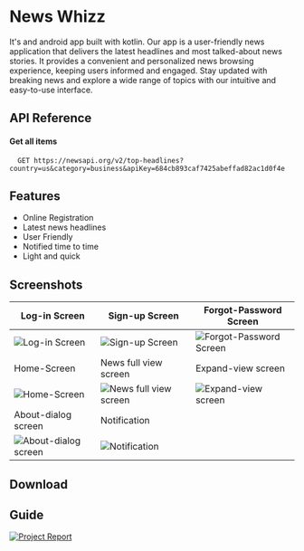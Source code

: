 
# News Whizz

It's and android app built with kotlin. Our app is a user-friendly news application that delivers the latest headlines and most talked-about news stories. It provides a convenient and personalized news browsing experience, keeping users informed and engaged. Stay updated with breaking news and explore a wide range of topics with our intuitive and easy-to-use interface.


## API Reference

#### Get all items

```http
  GET https://newsapi.org/v2/top-headlines?country=us&category=business&apiKey=684cb893caf7425abeffad82ac1d0f4e
```



## Features

- Online Registration
- Latest news headlines
- User Friendly
- Notified time to time 
- Light and quick


## Screenshots
| Log-in Screen | Sign-up Screen | Forgot-Password Screen |
| --- | --- | --- |
| ![Log-in Screen](https://github.com/bharath9812/News-Whiz/assets/113575759/91bffc27-7fbc-49d4-ae8f-5809f819afa5) | ![Sign-up Screen](https://github.com/bharath9812/News-Whiz/assets/113575759/3089db60-dd3c-463b-a8e7-a66f6c2764a3) | ![Forgot-Password Screen](https://github.com/bharath9812/News-Whiz/assets/113575759/5a67245f-261b-4f9c-bd1f-b3441919c17d) |
| Home-Screen | News full view screen | Expand-view screen |
| ![Home-Screen](https://github.com/bharath9812/News-Whiz/assets/113575759/e1099eab-042b-4c42-9710-f18812355b81) | ![News full view screen](https://github.com/bharath9812/News-Whiz/assets/113575759/04b0e1db-17e5-4594-a38b-4cc9026b2d5b) | ![Expand-view screen](https://github.com/bharath9812/News-Whiz/assets/113575759/ea405233-488b-478f-89ea-84379c8e8696) |
| About-dialog screen | Notification | |
| ![About-dialog screen](https://github.com/bharath9812/News-Whiz/assets/113575759/2b445b50-eee4-4237-8994-5cb58926c8c5) | ![Notification](https://github.com/bharath9812/News-Whiz/assets/113575759/34ea3759-6434-4c9a-abf4-b8713221e4ab) | |




## Download

## Guide
[![Project Report](https://img.shields.io/badge/Project%20Report-View%20Here-blue.svg)](https://drive.google.com/file/d/1GElnbmjbScRVkFy4aegT1asHwaAdVAYE/view?usp=sharing)

